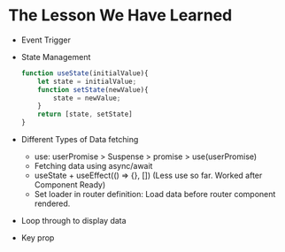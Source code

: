 # The Lesson We Have Learned

- Event Trigger
- State Management
  ```js
  function useState(initialValue){
      let state = initialValue;
      function setState(newValue){
          state = newValue;
      }
      return [state, setState]
  }
  ```
- Different Types of Data fetching
  - use: userPromise > Suspense > promise > use(userPromise)
  - Fetching data using async/await
  - useState + useEffect(() => {}, []) (Less use so far. Worked after Component Ready)
  - Set loader in router definition: Load data before router component rendered.

- Loop through to display data
- Key prop